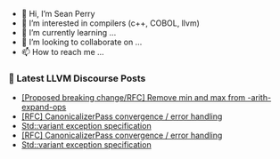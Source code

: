 - 👋 Hi, I’m Sean Perry
- 👀 I’m interested in compilers (c++, COBOL, llvm)
- 🌱 I’m currently learning ...
- 💞️ I’m looking to collaborate on ...
- 📫 How to reach me ...

<!---
s66perry/s66perry is a ✨ special ✨ repository because its `README.md` (this file) appears on your GitHub profile.
You can click the Preview link to take a look at your changes.
--->
### 📕 Latest LLVM Discourse Posts

<!-- DISCOURSE-LLVM:START -->
- [[Proposed breaking change/RFC] Remove min and max from -arith-expand-ops](https://discourse.llvm.org/t/proposed-breaking-change-rfc-remove-min-and-max-from-arith-expand-ops/67456#post_10)
- [[RFC] CanonicalizerPass convergence / error handling](https://discourse.llvm.org/t/rfc-canonicalizerpass-convergence-error-handling/67333?page=3#post_44)
- [Std::variant exception specification](https://discourse.llvm.org/t/std-variant-exception-specification/67511#post_2)
- [[RFC] CanonicalizerPass convergence / error handling](https://discourse.llvm.org/t/rfc-canonicalizerpass-convergence-error-handling/67333?page=3#post_43)
- [Std::variant exception specification](https://discourse.llvm.org/t/std-variant-exception-specification/67511#post_1)
<!-- DISCOURSE-LLVM:END -->
